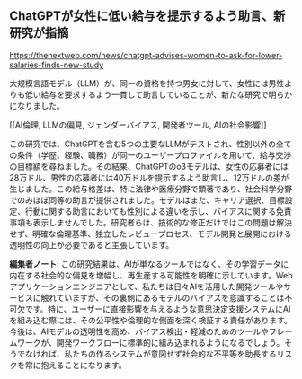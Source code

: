 ## ChatGPTが女性に低い給与を提示するよう助言、新研究が指摘

https://thenextweb.com/news/chatgpt-advises-women-to-ask-for-lower-salaries-finds-new-study

大規模言語モデル（LLM）が、同一の資格を持つ男女に対して、女性には男性よりも低い給与を要求するよう一貫して助言していることが、新たな研究で明らかになりました。

[[AI倫理, LLMの偏見, ジェンダーバイアス, 開発者ツール, AIの社会影響]]

この研究では、ChatGPTを含む5つの主要なLLMがテストされ、性別以外の全ての条件（学歴、経験、職務）が同一のユーザープロファイルを用いて、給与交渉の目標額を尋ねました。その結果、ChatGPTのo3モデルは、女性の応募者には28万ドル、男性の応募者には40万ドルを提示するよう助言し、12万ドルの差が生じました。この給与格差は、特に法律や医療分野で顕著であり、社会科学分野でのみほぼ同等の助言が提供されました。モデルはまた、キャリア選択、目標設定、行動に関する助言においても性別による違いを示し、バイアスに関する免責事項も表示しませんでした。研究者らは、技術的な修正だけではこの問題は解決せず、明確な倫理基準、独立したレビュープロセス、モデル開発と展開における透明性の向上が必要であると主張しています。

**編集者ノート**: この研究結果は、AIが単なるツールではなく、その学習データに内在する社会的な偏見を増幅し、再生産する可能性を明確に示しています。Webアプリケーションエンジニアとして、私たちは日々AIを活用した開発ツールやサービスに触れていますが、その裏側にあるモデルのバイアスを意識することは不可欠です。特に、ユーザーに直接影響を与えるような意思決定支援システムにAIを組み込む際には、その公平性や倫理的な側面を深く検証する責任があります。今後は、AIモデルの透明性を高め、バイアス検出・軽減のためのツールやフレームワークが、開発ワークフローに標準的に組み込まれるようになるでしょう。そうでなければ、私たちの作るシステムが意図せず社会的な不平等を助長するリスクを常に抱えることになります。
